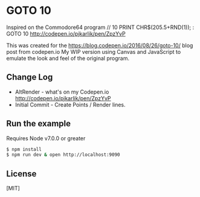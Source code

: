 # GOTO 10

  Inspired on the Commodore64 program // 10 PRINT CHR$(205.5+RND(1)); : GOTO 10
  http://codepen.io/pjkarlik/pen/ZpzYvP

  This was created for the https://blog.codepen.io/2016/08/26/goto-10/ blog post from codepen.io
  My WIP version using Canvas and JavaScript to emulate the look and feel of the original program.

## Change Log
  * AltRender - what's on my Codepen.io http://codepen.io/pjkarlik/pen/ZpzYvP
  * Initial Commit - Create Points / Render lines.

## Run the example
  Requires Node v7.0.0 or greater

```bash
$ npm install
$ npm run dev & open http://localhost:9090
```

## License

[MIT]
